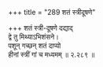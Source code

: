 +++
title = "289 शतं स्त्रीदूषणे"

+++
शतं स्त्री-दूषणे दद्याद्  
द्वे तु मिथ्याऽभिशंसने।  
पशून् गच्छन् शतं दाप्यो  
हीनां स्त्रीं गां च मध्यमम्  ॥ २.२८९ ॥